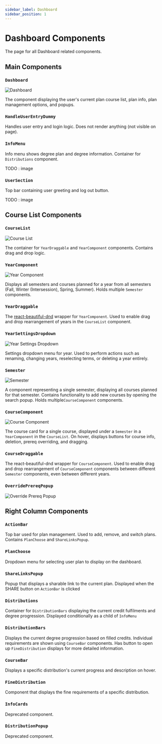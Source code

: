 ```yaml
---
sidebar_label: Dashboard
sidebar_position: 1
---
```


# Dashboard Components

The page for all Dashboard related components.

## Main Components

### ``Dashboard``

![Dashboard](/img/components/dashboard.png)

The component displaying the user's current plan course list, plan info, plan management options, and popups.

### ``HandleUserEntryDummy``
Handles user entry and login logic. Does not render anything (not visible on page).

### ``InfoMenu``
Info menu shows degree plan and degree information. Container for ``Distributions`` component.

TODO : image

### ``UserSection``
Top bar containing user greeting and log out button.

TODO : image

## Course List Components

### ``CourseList``
![Course List](/img/components/course-list.png)

The container for ``YearDraggable`` and ``YearComponent`` components. Contains drag and drop logic.

### ``YearComponent``
![Year Component](/img/components/year-component.png)

Displays all semesters and courses planned for a year from all semesters (Fall, Winter (Intersession), Spring, Summer).
Holds multiple ``Semester`` components.

### ``YearDraggable``
The [react-beautiful-dnd](https://github.com/atlassian/react-beautiful-dnd) wrapper for ``YearComponent``.
Used to enable drag and drop rearrangement of years in the ``CourseList`` component.

### ``YearSettingsDropdown``
![Year Settings Dropdown](/img/components/year-settings-dropdown.png)

Settings dropdown menu for year. Used to perform actions such as renaming, changing years, reselecting terms, or
deleting a year entirely.

### ``Semester``
![Semester](/img/components/semester.png)

A component representing a single semester, displaying all courses planned for that semester. 
Contains functionality to add new courses by opening the search popup.
Holds multiple``CourseComponent`` components.

### ``CourseComponent``
![Course Component](/img/components/course.png)

The course card for a single course, displayed under a ``Semester`` in a ``YearComponent`` in the ``CourseList``. 
On hover, displays buttons for course info, deletion, prereq overriding, and dragging.

### ``CourseDraggable``

The react-beautiful-dnd wrapper for ``CourseComponent``. Used to enable drag and drop rearrangement of
 ``CourseComponent`` components between different ``Semester`` components, even between different years.

### ``OverridePrereqPopup``
![Override Prereq Popup](/img/components/override-prereq-popup.png)

## Right Column Components

### ``ActionBar``
Top bar used for plan management. Used to add, remove, and switch plans.
Contains ``PlanChoose`` and ``ShareLinksPopup``.

### ``PlanChoose``
Dropdown menu for selecting user plan to display on the dashboard.

### ``ShareLinksPopup``
Popup that displays a sharable link to the current plan. Displayed when the SHARE button on 
``ActionBar`` is clicked

### ``Distributions``
Container for ``DistributionBars`` displaying the current credit fulfilments and degree progression.
Displayed conditionally as a child of ``InfoMenu``

### ``DistributionBars``
Displays the current degree progression based on filled credits. Individual requirements are shown
using ``CourseBar`` components. Has button to open up ``FineDistribution`` displays for more detailed information.

### ``CourseBar``
Displays a specific distribution's current progress and description on hover.

### ``FineDistribution``
Component that displays the fine requirements of a specific distribution.

### ``InfoCards``
Deprecated component.

### ``DistributionPopup``
Deprecated component.
